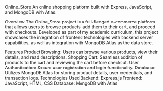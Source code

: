 Online_Store
An online shopping platform built with Express, JavaScript, and MongoDB with Atlas.

Overview
The Online_Store project is a full-fledged e-commerce platform that allows users to browse products, add them to their cart, and proceed with checkouts. Developed as part of my academic curriculum, this project showcases the integration of frontend technologies with backend server capabilities, as well as integration with MongoDB Atlas as the data store.

Features
Product Browsing: Users can browse various products, view their details, and read descriptions.
Shopping Cart: Seamless addition of products to the cart and reviewing the cart before checkout.
User Authentication: Secure user registration and login functionality.
Database: Utilizes MongoDB Atlas for storing product details, user credentials, and transaction logs.
Technologies Used
Backend: Express.js
Frontend: JavaScript, HTML, CSS
Database: MongoDB with Atlas
